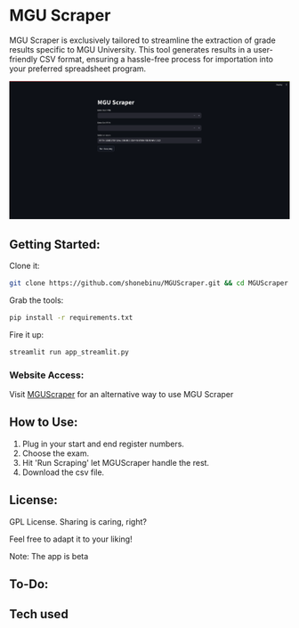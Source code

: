 # MGU Scraper

MGU Scraper is exclusively tailored to streamline the extraction of grade results specific to MGU University. This tool generates results in a user-friendly CSV format, ensuring a hassle-free process for importation into your preferred spreadsheet program.

![Website Interface](interface.png)

## Getting Started:
Clone it: 
```bash
git clone https://github.com/shonebinu/MGUScraper.git && cd MGUScraper
```
Grab the tools: 
```bash
pip install -r requirements.txt
```
Fire it up: 
```bash
streamlit run app_streamlit.py
```

### Website Access:
Visit [MGUScraper](https://mguscraper.streamlit.app) for an alternative way to use MGU Scraper

## How to Use:
1. Plug in your start and end register numbers.
2. Choose the exam.
3. Hit 'Run Scraping' let MGUScraper handle the rest.
4. Download the csv file.

## License:
GPL License. Sharing is caring, right?

Feel free to adapt it to your liking!

Note: The app is beta

## To-Do:

## Tech used
